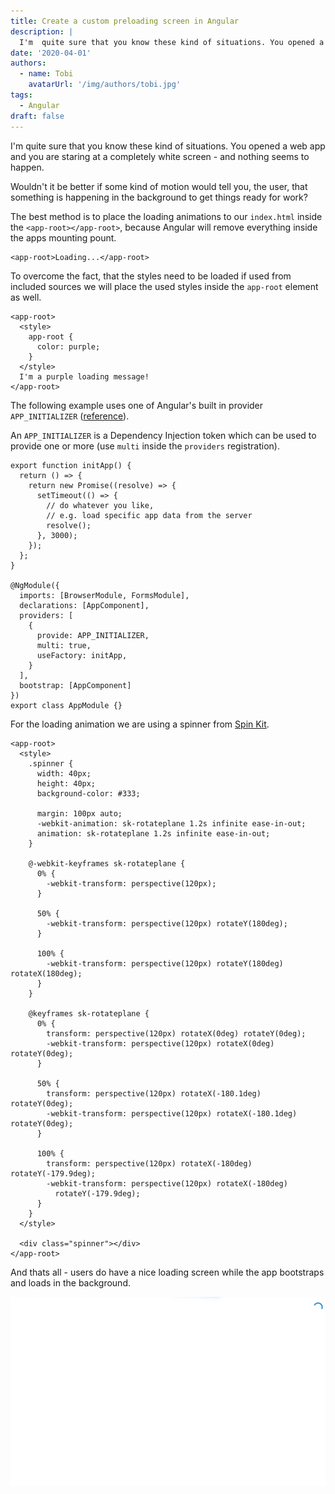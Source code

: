 ```yaml
---
title: Create a custom preloading screen in Angular
description: |
  I'm  quite sure that you know these kind of situations. You opened a web app and you are staring at a completely white screen - and nothing seems to happen. 
date: '2020-04-01'
authors: 
  - name: Tobi
    avatarUrl: '/img/authors/tobi.jpg'
tags: 
  - Angular
draft: false
---
```


I'm  quite sure that you know these kind of situations. You opened a web app and you are staring at a completely white screen - and nothing seems to happen. 

Wouldn't it be better if some kind of motion would tell you, the user, that something is happening in the background to get things ready for work?

The best method is to place the loading animations to our `index.html` inside the `<app-root></app-root>`, because Angular will remove everything inside the apps mounting pount.

```html{}[index.html]
<app-root>Loading...</app-root>
```

To overcome the fact, that the styles need to be loaded if used from included sources we will place the used styles inside the `app-root` element as well.

```html{}[index.html]
<app-root>
  <style>
    app-root {
      color: purple;
    }
  </style>
  I'm a purple loading message!
</app-root>
```

The following example uses one of Angular's built in provider `APP_INITIALIZER` ([reference](https://angular.io/api/core/APP_INITIALIZER)). 

An `APP_INITIALIZER` is a Dependency Injection token which can be used to provide one or more (use `multi` inside the `providers` registration).

```ts{5-8}[app.module.ts]
export function initApp() {
  return () => {
    return new Promise((resolve) => {
      setTimeout(() => {
        // do whatever you like, 
        // e.g. load specific app data from the server
        resolve();
      }, 3000);
    });
  };
}

@NgModule({
  imports: [BrowserModule, FormsModule],
  declarations: [AppComponent],
  providers: [
    {
      provide: APP_INITIALIZER,
      multi: true,
      useFactory: initApp,
    }
  ],
  bootstrap: [AppComponent]
})
export class AppModule {}
```

For the loading animation we are using a spinner from [Spin Kit](https://tobiasahlin.com/spinkit/).

```html{}[index.html]
<app-root>
  <style>
    .spinner {
      width: 40px;
      height: 40px;
      background-color: #333;

      margin: 100px auto;
      -webkit-animation: sk-rotateplane 1.2s infinite ease-in-out;
      animation: sk-rotateplane 1.2s infinite ease-in-out;
    }

    @-webkit-keyframes sk-rotateplane {
      0% {
        -webkit-transform: perspective(120px);
      }

      50% {
        -webkit-transform: perspective(120px) rotateY(180deg);
      }

      100% {
        -webkit-transform: perspective(120px) rotateY(180deg) rotateX(180deg);
      }
    }

    @keyframes sk-rotateplane {
      0% {
        transform: perspective(120px) rotateX(0deg) rotateY(0deg);
        -webkit-transform: perspective(120px) rotateX(0deg) rotateY(0deg);
      }

      50% {
        transform: perspective(120px) rotateX(-180.1deg) rotateY(0deg);
        -webkit-transform: perspective(120px) rotateX(-180.1deg) rotateY(0deg);
      }

      100% {
        transform: perspective(120px) rotateX(-180deg) rotateY(-179.9deg);
        -webkit-transform: perspective(120px) rotateX(-180deg)
          rotateY(-179.9deg);
      }
    }
  </style>

  <div class="spinner"></div>
</app-root>

```

And thats all - users do have a nice loading screen while the app bootstraps and loads in the background.

![Loading Spinner](/blog/angular-preloading-screen/loading-animation.gif)
<!-- I built a small [demo on stackblitz](https://stackblitz.com/edit/angular-znpvkc?file=src/index.html) as well where you can try it out by yourself. -->
